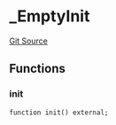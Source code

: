 # _EmptyInit
[Git Source](https://github.com/KlimaDAO/klimadao-solidity/blob/0daf6561853dcea28093c3f0ddf1098de21c5de2/src/infinity/init/_EmptyInit.sol)


## Functions
### init


```solidity
function init() external;
```

